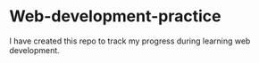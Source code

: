 # Web-development-practice
I have created this repo to track my progress during learning web development.
